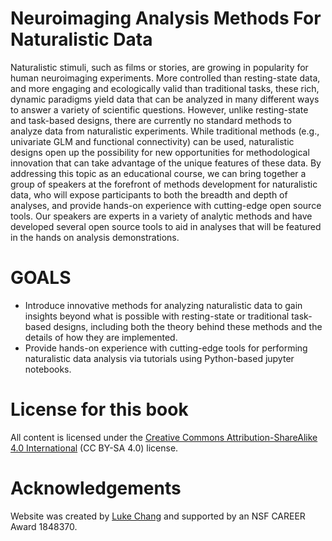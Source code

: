 # Neuroimaging Analysis Methods For Naturalistic Data
Naturalistic stimuli, such as films or stories, are growing in popularity for human neuroimaging experiments. More controlled than resting-state data, and more engaging and ecologically valid than traditional tasks, these rich, dynamic paradigms yield data that can be analyzed in many different ways to answer a variety of scientific questions. However, unlike resting-state and task-based designs, there are currently no standard methods to analyze data from naturalistic experiments. While traditional methods (e.g., univariate GLM and functional connectivity) can be used, naturalistic designs open up the possibility for new opportunities for methodological innovation that can take advantage of the unique features of these data. By addressing this topic as an educational course, we can bring together a group of speakers at the forefront of methods development for naturalistic data, who will expose participants to both the breadth and depth of analyses, and provide hands-on experience with cutting-edge open source tools. Our speakers are experts in a variety of analytic methods and have developed several open source tools to aid in analyses that will be featured in the hands on analysis demonstrations. 

# GOALS
- Introduce innovative methods for analyzing naturalistic data to gain insights beyond what is possible with resting-state or traditional task-based designs, including both the theory behind these methods and the details of how they are implemented.
- Provide hands-on experience with cutting-edge tools for performing naturalistic data analysis via tutorials using Python-based jupyter notebooks.

 # License for this book
All content 
is licensed under the [Creative Commons Attribution-ShareAlike 4.0 International](https://creativecommons.org/licenses/by-sa/4.0/)
(CC BY-SA 4.0) license.

# Acknowledgements 
Website was created by [Luke Chang](http://www.lukejchang.com/) and supported by an NSF CAREER Award 1848370.
